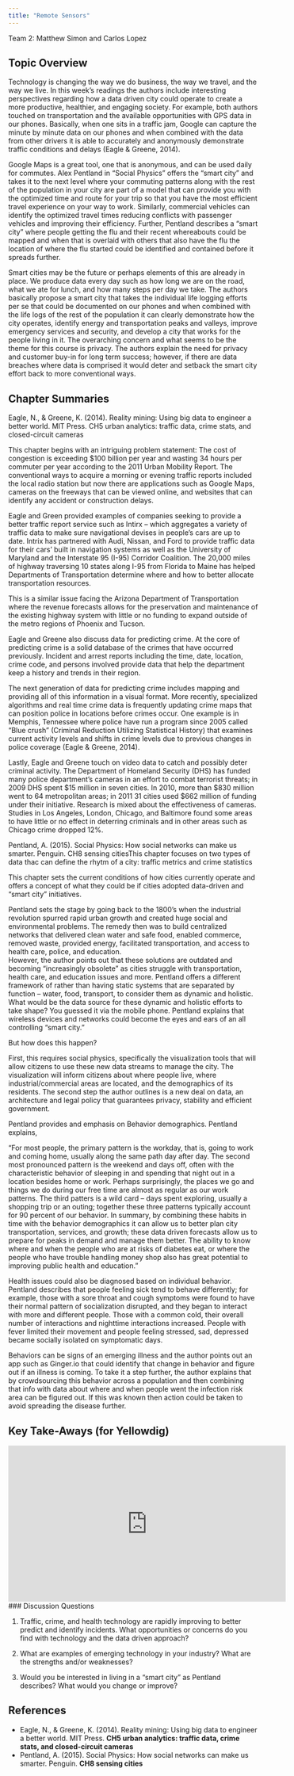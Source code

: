 ```yaml
---
title: "Remote Sensors"
---
```


Team 2:  Matthew Simon and Carlos Lopez

## Topic Overview

Technology is changing the way we do business, the way we travel, and the way we live.   In this week’s readings the authors include interesting perspectives regarding how a data driven city could operate to create a more productive, healthier, and engaging society.  For example, both authors touched on transportation and the available opportunities with GPS data in our phones.  Basically, when one sits in a traffic jam, Google can capture the minute by minute data on our phones and when combined with the data from other drivers it is able to accurately and anonymously demonstrate traffic conditions and delays (Eagle & Greene, 2014).  

Google Maps is a great tool, one that is anonymous, and can be used daily for commutes.  Alex Pentland in “Social Physics” offers the “smart city” and takes it to the next level where your commuting patterns along with the rest of the population in your city are part of a model that can provide you with the optimized time and route for your trip so that you have the most efficient travel experience on your way to work.  Similarly, commercial vehicles can identify the optimized travel times reducing conflicts with passenger vehicles and improving their efficiency.  Further, Pentland describes a “smart city” where people getting the flu and their recent whereabouts could be mapped and when that is overlaid with others that also have the flu the location of where the flu started could be identified and contained before it spreads further.   

Smart cities may be the future or perhaps elements of this are already in place.  We produce data every day such as how long we are on the road, what we ate for lunch, and how many steps per day we take. The authors basically propose a smart city that takes the individual life logging efforts per se that could be documented on our phones and when combined with the life logs of the rest of the population it can clearly demonstrate how the city operates, identify energy and transportation peaks and valleys, improve emergency services and security, and develop a city that works for the people living in it.   The overarching concern and what seems to be the theme for this course is privacy.  The authors explain the need for privacy and customer buy-in for long term success; however, if there are data breaches where data is comprised it would deter and setback the smart city effort back to more conventional ways.   

## Chapter Summaries

Eagle, N., & Greene, K. (2014). Reality mining: Using big data to engineer a better world. MIT Press. CH5 urban analytics: traffic data, crime stats, and closed-circuit cameras

This chapter begins with an intriguing problem statement:  The cost of congestion is exceeding $100 billion per year and wasting 34 hours per commuter per year according to the 2011 Urban Mobility Report.
The conventional ways to acquire a morning or evening traffic reports included the local radio station but now there are applications such as Google Maps, cameras on the freeways that can be viewed online, and websites that can identify any accident or construction delays.      

Eagle and Green provided examples of companies seeking to provide a better traffic report service such as Intirx – which aggregates a variety of traffic data to make sure navigational devises in people’s cars are up to date.  Intrix has partnered with Audi, Nissan, and Ford to provide traffic data for their cars’ built in navigation systems as well as the University of Maryland and the Interstate 95 (I-95) Corridor Coalition. The 20,000 miles of highway traversing 10 states along I-95 from Florida to Maine has helped Departments of Transportation determine where and how to better allocate transportation resources.  

This is a similar issue facing the Arizona Department of Transportation where the revenue forecasts allows for the preservation and maintenance of the existing highway system with little or no funding to expand outside of the metro regions of Phoenix and Tucson.

Eagle and Greene also discuss data for predicting crime.  At the core of predicting crime is a solid database of the crimes that have occurred previously. Incident and arrest reports including the time, date, location, crime code, and persons involved provide data that help the department keep a history and trends in their region.  

The next generation of data for predicting crime includes mapping and providing all of this information in a visual format.  More recently, specialized algorithms and real time crime data is frequently updating crime maps that can position police in locations before crimes occur.  One example is in Memphis, Tennessee where police have run a program since 2005 called “Blue crush” (Criminal Reduction Utilizing Statistical History) that examines current activity levels and shifts in crime levels due to previous changes in police coverage (Eagle & Greene, 2014). 

Lastly, Eagle and Greene touch on video data to catch and possibly deter criminal activity.  The Department of Homeland Security (DHS) has funded many police department’s cameras in an effort to combat terrorist threats; in 2009 DHS spent $15 million in seven cities.  In 2010, more than $830 million went to 64 metropolitan areas; in 2011 31 cities used $662 million of funding under their initiative.  Research is mixed about the effectiveness of cameras.  Studies in Los Angeles, London, Chicago, and Baltimore found some areas to have little or no effect in deterring criminals and in other areas such as Chicago crime dropped 12%.   

Pentland, A. (2015). Social Physics: How social networks can make us smarter. Penguin. CH8 sensing citiesThis chapter focuses on two types of data thac can define the rhytm of a city: traffic metrics and crime statistics

This chapter sets the current conditions of how cities currently operate and offers a concept of what they could be if cities adopted data-driven and “smart city” initiatives.  

Pentland sets the stage by going back to the 1800’s when the industrial revolution spurred rapid urban growth and created huge social and environmental problems.  The remedy then was to build centralized networks that delivered clean water and safe food, enabled commerce, removed waste, provided energy, facilitated transportation, and access to health care, police, and education.  
However, the author points out that these solutions are outdated and becoming “increasingly obsolete” as cities struggle with transportation, health care, and education issues and more.  Pentland offers a different framework of rather than having static systems that are separated by function – water, food, transport, to consider them as dynamic and holistic.  
What would be the data source for these dynamic and holistic efforts to take shape?  You guessed it via the mobile phone.   Pentland explains that wireless devices and networks could become the eyes and ears of an all controlling “smart city.”

But how does this happen?  

First, this requires social physics, specifically the visualization tools that will allow citizens to use these new data streams to manage the city.  The visualization will inform citizens about where people live, where industrial/commercial areas are located, and the demographics of its residents.  The second step the author outlines is a new deal on data, an architecture and legal policy that guarantees privacy, stability and efficient government.  

Pentland provides and emphasis on Behavior demographics.  Pentland explains, 

“For most people, the primary pattern is the workday, that is, going to work and coming home, usually along the same path day after day.  The second most pronounced pattern is the weekend and days off, often with the characteristic behavior of sleeping in and spending that night out in a location besides home or work.  Perhaps surprisingly, the places we go and things we do during our free time are almost as regular as our work patterns.  The third patters is a wild card – days spent exploring, usually a shopping trip or an outing; together these three patterns typically account for 90 percent of our behavior.  In summary, by combining these habits in time with the behavior demographics it can allow us to better plan city transportation, services, and growth; these data driven forecasts allow us to prepare for peaks in demand and manage them better. The ability to know where and when the people who are at risks of diabetes eat, or where the people who have trouble handling money shop also has great potential to improving public health and education.”

Health issues could also be diagnosed based on individual behavior.  Pentland describes that people feeling sick tend to behave differently; for example, those with a sore throat and cough symptoms were found to have their normal pattern of socialization disrupted, and they began to interact with more and different people.  Those with a common cold, their overall number of interactions and nighttime interactions increased.  People with fever limited their movement and people feeling stressed, sad, depressed became socially isolated on symptomatic days.  

Behaviors can be signs of an emerging illness and the author points out an app such as Ginger.io that could identify that change in behavior and figure out if an illness is coming.  To take it a step further, the author explains that by crowdsourcing this behavior across a population and then combining that info with data about where and when people went the infection risk area can be figured out.  If this was known then action could be taken to avoid spreading the disease further.  

## Key Take-Aways (for Yellowdig)
<iframe width="560" height="315" src="https://www.youtube.com/embed/8diu459wAz4" frameborder="0" allow="accelerometer; autoplay; encrypted-media; gyroscope; picture-in-picture" allowfullscreen></iframe>
### Discussion Questions

1)	Traffic, crime, and health technology are rapidly improving to better predict and identify incidents.   What opportunities or concerns do you find with technology and the data driven approach?    

2)	What are examples of emerging technology in your industry?  What are the strengths and/or weaknesses?  

3)	Would you be interested in living in a “smart city” as Pentland describes?  What would you change or improve?   

## References

* Eagle, N., & Greene, K. (2014). Reality mining: Using big data to engineer a better world. MIT Press. **CH5 urban analytics: traffic data, crime stats, and closed-circuit cameras**  
* Pentland, A. (2015). Social Physics: How social networks can make us smarter. Penguin. **CH8 sensing cities**  

